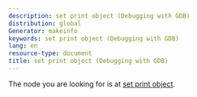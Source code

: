 ```yaml
---
description: set print object (Debugging with GDB)
distribution: global
Generator: makeinfo
keywords: set print object (Debugging with GDB)
lang: en
resource-type: document
title: set print object (Debugging with GDB)
---
```

The node you are looking for is at [set print object](Print-Settings.html#set-print-object).
